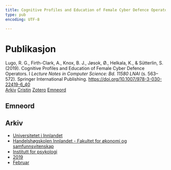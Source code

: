 ```yaml
---
title: Cognitive Profiles and Education of Female Cyber Defence Operators
type: pub
encoding: UTF-8

---
```

<h1>Publikasjon</h1>
<article id="csl-bib-container-YCVXQF3K" class="csl-bib-container">
  <div class="csl-bib-body"> <div class="csl-entry">Lugo, R. G., Firth-Clark, A., Knox, B. J., Jøsok, Ø., Helkala, K., &#38; Sütterlin, S. (2019). Cognitive Profiles and Education of Female Cyber Defence Operators. I <i>Lecture Notes in Computer Science: Bd. 11580 LNAI</i> (s. 563–572). Springer International Publishing. <a href="https://doi.org/10.1007/978-3-030-22419-6_40">https://doi.org/10.1007/978-3-030-22419-6_40</a></div> </div>
  <div class="csl-bib-buttons">
    <a href="#taxonomy-article-YCVXQF3K" alt="archive" class="csl-bib-button">Arkiv</a>
    <a href="https://app.cristin.no/results/show.jsf?id=1678555" alt="Cristin" class="csl-bib-button">Cristin</a>
    <a href="http://zotero.org/groups/5881554/items/YCVXQF3K" alt="Zotero" class="csl-bib-button">Zotero</a>
    <a href="#keywords-article-YCVXQF3K" alt="keywords" class="csl-bib-button">Emneord</a>
  </div>
  <div id="csl-bib-meta-container-YCVXQF3K"></div>
</article>
<div id="csl-bib-meta-YCVXQF3K" class="csl-bib-meta">
  <article id="keywords-article-YCVXQF3K" class="keywords-article">
    <h1>Emneord</h1>
    
  </article>
  <article id="taxonomy-article-YCVXQF3K" class="taxonomy-article">
    <h1>Arkiv</h1>
    <ul>
      <li><a href="{{< params subfolder >}}nn/archive/?key=3DCRN523">Universitetet i Innlandet</a></li>
      <li><a href="{{< params subfolder >}}nn/archive/?key=DU8Q9LN9">Handelshøgskolen Innlandet - Fakultet for økonomi og samfunnsvitenskap</a></li>
      <li><a href="{{< params subfolder >}}nn/archive/?key=KTD9NXA8">Institutt for psykologi</a></li>
      <li><a href="{{< params subfolder >}}nn/archive/?key=37B43Z6Y">2019</a></li>
      <li><a href="{{< params subfolder >}}nn/archive/?key=BE7BKQU4">Februar</a></li>
    </ul>
  </article>
</div>
